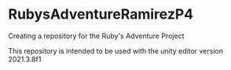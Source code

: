 # RubysAdventureRamirezP4
Creating a repository for the Ruby's Adventure Project

This repository is intended to be used with the unity editor version 2021.3.8f1
